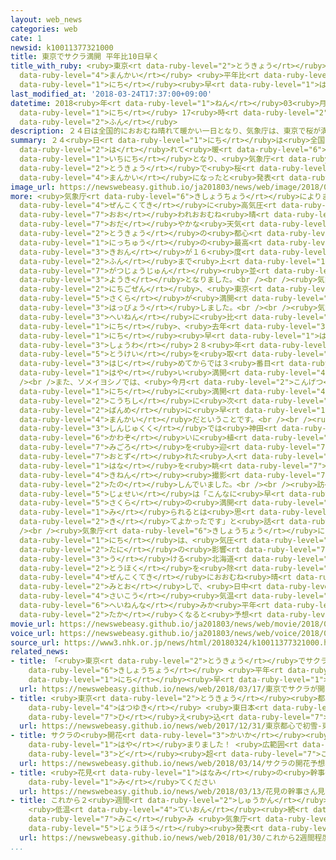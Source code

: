 ```yaml
---
layout: web_news
categories: web
cate: 1
newsid: k10011377321000
title: 東京でサクラ満開 平年比10日早く
title_with_ruby: <ruby>東京<rt data-ruby-level="2">とうきょう</rt></ruby>でサクラ<ruby>満開<rt
  data-ruby-level="4">まんかい</rt></ruby> <ruby>平年比<rt data-ruby-level="5">へいねんひ</rt></ruby>10<ruby>日<rt
  data-ruby-level="1">にち</rt></ruby><ruby>早<rt data-ruby-level="1">はや</rt></ruby>く
last_modified_at: '2018-03-24T17:37:00+09:00'
datetime: 2018<ruby>年<rt data-ruby-level="1">ねん</rt></ruby>03<ruby>月<rt data-ruby-level="1">がつ</rt></ruby>24<ruby>日<rt
  data-ruby-level="1">にち</rt></ruby> 17<ruby>時<rt data-ruby-level="2">じ</rt></ruby>37<ruby>分<rt
  data-ruby-level="2">ふん</rt></ruby>
description: ２４日は全国的におおむね晴れて暖かい一日となり、気象庁は、東京で桜が満開になったと発表しました。
summary: ２４<ruby>日<rt data-ruby-level="1">にち</rt></ruby>は<ruby>全国的<rt data-ruby-level="4">ぜんこくてき</rt></ruby>におおむね<ruby>晴<rt
  data-ruby-level="2">は</rt></ruby>れて<ruby>暖<rt data-ruby-level="6">あたた</rt></ruby>かい<ruby>一日<rt
  data-ruby-level="1">いちにち</rt></ruby>となり、<ruby>気象庁<rt data-ruby-level="6">きしょうちょう</rt></ruby>は、<ruby>東京<rt
  data-ruby-level="2">とうきょう</rt></ruby>で<ruby>桜<rt data-ruby-level="5">さくら</rt></ruby>が<ruby>満開<rt
  data-ruby-level="4">まんかい</rt></ruby>になったと<ruby>発表<rt data-ruby-level="3">はっぴょう</rt></ruby>しました。
image_url: https://newswebeasy.github.io/ja201803/news/web/image/2018/03/24/K10011377321_1803241206_1803241209_01_03.jpg
more: <ruby>気象庁<rt data-ruby-level="6">きしょうちょう</rt></ruby>によりますと、２４<ruby>日<rt data-ruby-level="1">にち</rt></ruby>は<ruby>全国的<rt
  data-ruby-level="4">ぜんこくてき</rt></ruby>に<ruby>高気圧<rt data-ruby-level="5">こうきあつ</rt></ruby>に<ruby>覆<rt
  data-ruby-level="7">おお</rt></ruby>われおおむね<ruby>晴<rt data-ruby-level="2">は</rt></ruby>れて<ruby>穏<rt
  data-ruby-level="7">おだ</rt></ruby>やかな<ruby>天気<rt data-ruby-level="1">てんき</rt></ruby>となり、<ruby>東京<rt
  data-ruby-level="2">とうきょう</rt></ruby>の<ruby>都心<rt data-ruby-level="3">としん</rt></ruby>では<ruby>日中<rt
  data-ruby-level="1">にっちゅう</rt></ruby>の<ruby>最高<rt data-ruby-level="4">さいこう</rt></ruby><ruby>気温<rt
  data-ruby-level="3">きおん</rt></ruby>が１６<ruby>度<rt data-ruby-level="3">ど</rt></ruby>８<ruby>分<rt
  data-ruby-level="2">ふん</rt></ruby>まで<ruby>上<rt data-ruby-level="1">あ</rt></ruby>がり、４<ruby>月上旬<rt
  data-ruby-level="7">がつじょうじゅん</rt></ruby><ruby>並<rt data-ruby-level="6">な</rt></ruby>みの<ruby>陽気<rt
  data-ruby-level="3">ようき</rt></ruby>となりました。<br /><br /><ruby>気象庁<rt data-ruby-level="6">きしょうちょう</rt></ruby>は２４<ruby>日午前<rt
  data-ruby-level="2">にちごぜん</rt></ruby>、<ruby>東京<rt data-ruby-level="2">とうきょう</rt></ruby>で<ruby>桜<rt
  data-ruby-level="5">さくら</rt></ruby>が<ruby>満開<rt data-ruby-level="4">まんかい</rt></ruby>になったと<ruby>発表<rt
  data-ruby-level="3">はっぴょう</rt></ruby>しました。<br /><br /><ruby>気象庁<rt data-ruby-level="6">きしょうちょう</rt></ruby>によりますと、<ruby>平年<rt
  data-ruby-level="3">へいねん</rt></ruby>に<ruby>比<rt data-ruby-level="5">くら</rt></ruby>べて１０<ruby>日<rt
  data-ruby-level="1">にち</rt></ruby>、<ruby>去年<rt data-ruby-level="3">きょねん</rt></ruby>よりも９<ruby>日<rt
  data-ruby-level="1">にち</rt></ruby><ruby>早<rt data-ruby-level="1">はや</rt></ruby>く、<ruby>昭和<rt
  data-ruby-level="3">しょうわ</rt></ruby>２８<ruby>年<rt data-ruby-level="1">ねん</rt></ruby>に<ruby>統計<rt
  data-ruby-level="5">とうけい</rt></ruby>を<ruby>取<rt data-ruby-level="3">と</rt></ruby>り<ruby>始<rt
  data-ruby-level="3">はじ</rt></ruby>めてからでは３<ruby>番目<rt data-ruby-level="2">ばんめ</rt></ruby>に<ruby>早<rt
  data-ruby-level="1">はや</rt></ruby>い<ruby>満開<rt data-ruby-level="4">まんかい</rt></ruby>だということです。<br
  /><br />また、ソメイヨシノでは、<ruby>今月<rt data-ruby-level="2">こんげつ</rt></ruby>１９<ruby>日<rt
  data-ruby-level="1">にち</rt></ruby>に<ruby>満開<rt data-ruby-level="4">まんかい</rt></ruby>になった<ruby>高知市<rt
  data-ruby-level="2">こうちし</rt></ruby>に<ruby>次<rt data-ruby-level="3">つ</rt></ruby>いで２<ruby>番目<rt
  data-ruby-level="2">ばんめ</rt></ruby>に<ruby>早<rt data-ruby-level="1">はや</rt></ruby>い<ruby>満開<rt
  data-ruby-level="4">まんかい</rt></ruby>だということです。<br /><br /><ruby>東京<rt data-ruby-level="2">とうきょう</rt></ruby>・<ruby>新宿区<rt
  data-ruby-level="3">しんじゅくく</rt></ruby>では<ruby>神田<rt data-ruby-level="7">かんだ</rt></ruby><ruby>川沿<rt
  data-ruby-level="6">かわぞ</rt></ruby>いに<ruby>植<rt data-ruby-level="3">う</rt></ruby>えられたソメイヨシノなどが<ruby>見頃<rt
  data-ruby-level="7">みごろ</rt></ruby>を<ruby>迎<rt data-ruby-level="7">むか</rt></ruby>え、<ruby>訪<rt
  data-ruby-level="7">おとず</rt></ruby>れた<ruby>人<rt data-ruby-level="1">ひと</rt></ruby>たちは、<ruby>花<rt
  data-ruby-level="1">はな</rt></ruby>を<ruby>眺<rt data-ruby-level="7">なが</rt></ruby>めたり<ruby>記念<rt
  data-ruby-level="4">きねん</rt></ruby><ruby>撮影<rt data-ruby-level="7">さつえい</rt></ruby>をしたりして<ruby>楽<rt
  data-ruby-level="2">たの</rt></ruby>しんでいました。<br /><br /><ruby>訪<rt data-ruby-level="7">おとず</rt></ruby>れた<ruby>女性<rt
  data-ruby-level="5">じょせい</rt></ruby>は「こんなに<ruby>早<rt data-ruby-level="1">はや</rt></ruby>く<ruby>桜<rt
  data-ruby-level="5">さくら</rt></ruby>の<ruby>満開<rt data-ruby-level="4">まんかい</rt></ruby>を<ruby>見<rt
  data-ruby-level="1">み</rt></ruby>られるとは<ruby>思<rt data-ruby-level="2">おも</rt></ruby>いませんでした。<ruby>来<rt
  data-ruby-level="2">き</rt></ruby>てよかったです」と<ruby>話<rt data-ruby-level="2">はな</rt></ruby>していました。<br
  /><br /><ruby>気象庁<rt data-ruby-level="6">きしょうちょう</rt></ruby>によりますと、２５<ruby>日<rt
  data-ruby-level="1">にち</rt></ruby>は、<ruby>気圧<rt data-ruby-level="5">きあつ</rt></ruby>の<ruby>谷<rt
  data-ruby-level="2">たに</rt></ruby>の<ruby>影響<rt data-ruby-level="7">えいきょう</rt></ruby>を<ruby>受<rt
  data-ruby-level="3">う</rt></ruby>ける<ruby>北海道<rt data-ruby-level="2">ほっかいどう</rt></ruby>や<ruby>東北<rt
  data-ruby-level="2">とうほく</rt></ruby>を<ruby>除<rt data-ruby-level="6">のぞ</rt></ruby>いて<ruby>全国的<rt
  data-ruby-level="4">ぜんこくてき</rt></ruby>におおむね<ruby>晴<rt data-ruby-level="2">は</rt></ruby>れる<ruby>見通<rt
  data-ruby-level="2">みとお</rt></ruby>しで、<ruby>日中<rt data-ruby-level="1">にっちゅう</rt></ruby>の<ruby>最高<rt
  data-ruby-level="4">さいこう</rt></ruby><ruby>気温<rt data-ruby-level="3">きおん</rt></ruby>も<ruby>平年並<rt
  data-ruby-level="6">へいねんな</rt></ruby>みか<ruby>平年<rt data-ruby-level="3">へいねん</rt></ruby>より<ruby>高<rt
  data-ruby-level="2">たか</rt></ruby>くなると<ruby>予想<rt data-ruby-level="3">よそう</rt></ruby>されています。
movie_url: https://newswebeasy.github.io/ja201803/news/web/movie/2018/03/24/k10011377321_201803241206_201803241207.mp4
voice_url: https://newswebeasy.github.io/ja201803/news/web/voice/2018/03/24/k10011377321_201803241206_201803241207.mp3
source_url: https://www3.nhk.or.jp/news/html/20180324/k10011377321000.html
related_news:
- title: 「<ruby>東京<rt data-ruby-level="2">とうきょう</rt></ruby>でサクラが<ruby>開花<rt data-ruby-level="3">かいか</rt></ruby>」<ruby>気象庁<rt
    data-ruby-level="6">きしょうちょう</rt></ruby> <ruby>平年<rt data-ruby-level="3">へいねん</rt></ruby>より９<ruby>日<rt
    data-ruby-level="1">にち</rt></ruby><ruby>早<rt data-ruby-level="1">はや</rt></ruby>く
  url: https://newswebeasy.github.io/news/web/2018/03/17/東京でサクラが開花気象庁-平年より9日早く
- title: <ruby>東京<rt data-ruby-level="2">とうきょう</rt></ruby><ruby>都心<rt data-ruby-level="3">としん</rt></ruby>で<ruby>初雪<rt
    data-ruby-level="4">はつゆき</rt></ruby> <ruby>東日本<rt data-ruby-level="2">ひがしにほん</rt></ruby>で<ruby>冷<rt
    data-ruby-level="7">ひ</rt></ruby>え<ruby>込<rt data-ruby-level="7">こ</rt></ruby>み
  url: https://newswebeasy.github.io/news/web/2017/12/31/東京都心で初雪-東日本で冷え込み
- title: サクラの<ruby>開花<rt data-ruby-level="3">かいか</rt></ruby><ruby>予想<rt data-ruby-level="3">よそう</rt></ruby><ruby>早<rt
    data-ruby-level="1">はや</rt></ruby>まりました！ <ruby>広範囲<rt data-ruby-level="7">こうはんい</rt></ruby>で20<ruby>度<rt
    data-ruby-level="3">ど</rt></ruby><ruby>超<rt data-ruby-level="7">こ</rt></ruby>え
  url: https://newswebeasy.github.io/news/web/2018/03/14/サクラの開花予想早まりました-広範囲で20度超え
- title: <ruby>花見<rt data-ruby-level="1">はなみ</rt></ruby>の<ruby>幹事<rt data-ruby-level="5">かんじ</rt></ruby>さん<ruby>見<rt
    data-ruby-level="1">み</rt></ruby>てください
  url: https://newswebeasy.github.io/news/web/2018/03/13/花見の幹事さん見てください
- title: これから２<ruby>週間<rt data-ruby-level="2">しゅうかん</rt></ruby><ruby>程度<rt data-ruby-level="5">ていど</rt></ruby>
    <ruby>低温<rt data-ruby-level="4">ていおん</rt></ruby><ruby>続<rt data-ruby-level="4">つづ</rt></ruby>く<ruby>見込<rt
    data-ruby-level="7">みこ</rt></ruby>み <ruby>気象庁<rt data-ruby-level="6">きしょうちょう</rt></ruby>が<ruby>情報<rt
    data-ruby-level="5">じょうほう</rt></ruby><ruby>発表<rt data-ruby-level="3">はっぴょう</rt></ruby>
  url: https://newswebeasy.github.io/news/web/2018/01/30/これから2週間程度-低温続く見込み-気象庁が情報発表
...
```

